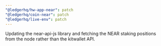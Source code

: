 ```yaml
---
"@ledgerhq/hw-app-near": patch
"@ledgerhq/coin-near": patch
"@ledgerhq/live-env": patch
---
```


Updating the near-api-js library and fetching the NEAR staking positions from the node rather than the kitwallet API.
